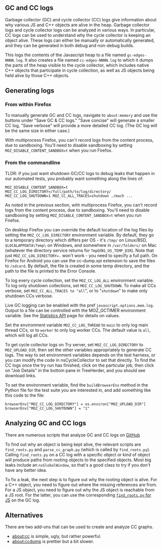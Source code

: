 ## GC and CC logs

Garbage collector (GC) and cycle collector (CC) logs give information
about why various JS and C++ objects are alive in the heap. Garbage
collector logs and cycle collector logs can be analyzed in various ways.
In particular, CC logs can be used to understand why the cycle collector
is keeping an object alive. These logs can either be manually or
automatically generated, and they can be generated in both debug and
non-debug builds.

This logs the contents of the Javascript heap to a file named
`gc-edges-NNNN.log`. It also creates a file named `cc-edges-NNNN.log` to
which it dumps the parts of the heap visible to the cycle collector,
which includes native C++ objects that participate in cycle collection,
as well as JS objects being held alive by those C++ objects.

## Generating logs

### From within Firefox

To manually generate GC and CC logs, navigate to `about:memory` and use
the buttons under \"Save GC & CC logs.\" \"Save concise\" will generate
a smaller CC log, \"Save verbose\" will provide a more detailed CC log.
(The GC log will be the same size in either case.)

With multiprocess Firefox, you can't record logs from the content
process, due to sandboxing. You'll need to disable sandboxing by
setting `MOZ_DISABLE_CONTENT_SANDBOX=t` when you run Firefox.

### From the commandline

TLDR: if you just want shutdown GC/CC logs to debug leaks that happen in
our automated tests, you probably want something along the lines of:

    MOZ_DISABLE_CONTENT_SANDBOX=t MOZ_CC_LOG_DIRECTORY=/full/path/to/log/directory/ MOZ_CC_LOG_SHUTDOWN=1 MOZ_CC_ALL_TRACES=shutdown ./mach ...

As noted in the previous section, with multiprocess Firefox, you can't
record logs from the content process, due to sandboxing. You'll need to
disable sandboxing by setting `MOZ_DISABLE_CONTENT_SANDBOX=t` when you
run Firefox.

On desktop Firefox you can override the default location of the log
files by setting the `MOZ_CC_LOG_DIRECTORY` environment variable. By
default, they go to a temporary directory which differs per OS - it's
`/tmp/` on Linux/BSD, `$LOCALAPPDATA\Temp\` on Windows, and somewhere in
`/var/folders/` on Mac (whatever the directory service returns for
`TmpD`/`NS_OS_TEMP_DIR`). Note that just `MOZ_CC_LOG_DIRECTORY=.` won't
work - you need to specify a full path. On Firefox for Android you can
use the cc-dump.xpi
extension to save the files to `/sdcard`. By default, the file is
created in some temp directory, and the path to the file is printed to
the Error Console.

To log every cycle collection, set the `MOZ_CC_LOG_ALL` environment
variable. To log only shutdown collections, set `MOZ_CC_LOG_SHUTDOWN`.
To make all CCs verbose, set `MOZ_CC_ALL_TRACES to "all`\", or to
\"`shutdown`\" to make only shutdown CCs verbose.

Live GC logging can be enabled with the pref
`javascript.options.mem.log`. Output to a file can be controlled with
the MOZ_GCTIMER environment variable. See the [Statistics
API](https://developer.mozilla.org/en-US/docs/Tools/Tools_Toolbox#settings/en-US/docs/SpiderMonkey/Internals/GC/Statistics_API) page for
details on values.

Set the environment variable `MOZ_CC_LOG_THREAD` to `main` to only log
main thread CCs, or to `worker` to only log worker CCs. The default
value is `all`, which will log all CCs.

To get cycle collector logs on Try server, set `MOZ_CC_LOG_DIRECTORY` to
`MOZ_UPLOAD_DIR`, then set the other variables appropriately to generate
CC logs. The way to set environment variables depends on the test
harness, or you can modify the code in nsCycleCollector to set that
directly. To find the CC logs once the try run has finished, click on
the particular job, then click on \"Job Details\" in the bottom pane in
TreeHerder, and you should see download links.

To set the environment variable, find the `buildBrowserEnv` method in
the Python file for the test suite you are interested in, and add
something like this code to the file:

    browserEnv["MOZ_CC_LOG_DIRECTORY"] = os.environ["MOZ_UPLOAD_DIR"]
    browserEnv["MOZ_CC_LOG_SHUTDOWN"] = "1"

## Analyzing GC and CC logs

There are numerous scripts that analyze GC and CC logs on
[GitHub](https://github.com/amccreight/heapgraph/tree/master/cc)


To find out why an object is being kept alive, the relevant scripts are
`find_roots.py` and `parse_cc_graph.py` (which is called by
`find_roots.py`). Calling `find_roots.py` on a CC log with a specific
object or kind of object will produce paths from rooting objects to the
specified objects. Most big leaks include an `nsGlobalWindow`, so
that's a good class to try if you don't have any better idea.

To fix a leak, the next step is to figure out why the rooting object is
alive. For a C++ object, you need to figure out where the missing
references are from. For a JS object, you need to figure out why the JS
object is reachable from a JS root. For the latter, you can use the
corresponding [`find_roots.py` for
JS](https://github.com/amccreight/heapgraph/tree/master/g)
on the GC log.

## Alternatives

There are two add-ons that can be used to create and analyze CC graphs.

-   [about:cc](https://bugzilla.mozilla.org/show_bug.cgi?id=726346)
    is simple, ugly, but rather powerful.
-   [about:ccdump](https://addons.mozilla.org/en-US/firefox/addon/cycle-collector-analyzer/?src=ss)
    is prettier but a bit slower.
